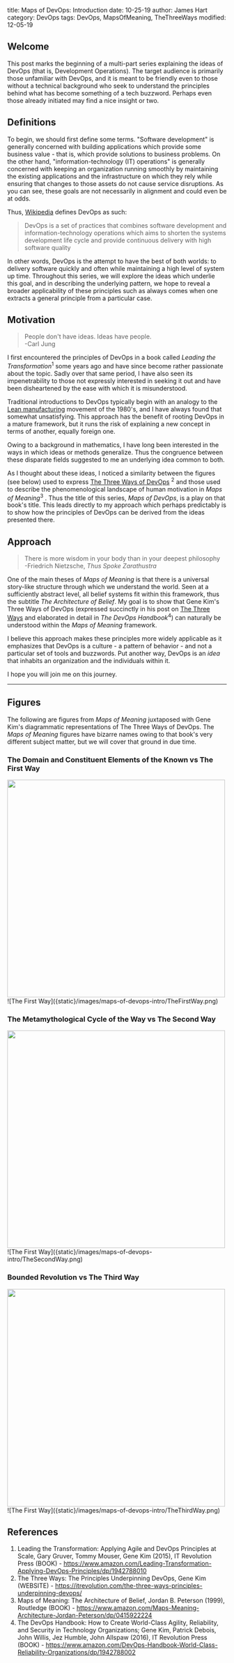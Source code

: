 title: Maps of DevOps: Introduction
date: 10-25-19
author: James Hart
category: DevOps
tags: DevOps, MapsOfMeaning, TheThreeWays
modified: 12-05-19

## Welcome

This post marks the beginning of a multi-part series
explaining the ideas of DevOps (that is, Development Operations).
The target audience is primarily those
unfamiliar with DevOps, and it is meant to
be friendly even to those without a technical background who seek to
understand the principles behind what has become something of a tech
buzzword. Perhaps even those already initiated may find a nice
insight or two.

## Definitions

To begin, we should first define some terms.
"Software development" is generally concerned with building applications which provide some business value - that is, which provide solutions to business problems.
On the other hand, "information-technology (IT) operations" is generally concerned with keeping an organization running smoothly by maintaining the existing applications and the infrastructure on which they rely while ensuring that changes to those assets do not cause service disruptions.
As you can see, these goals are not necessarily in alignment and could even be at odds.

Thus, [Wikipedia](https://en.wikipedia.org/wiki/DevOps) defines DevOps as such:

>DevOps is a set of practices that combines software development and information-technology operations which aims to shorten the systems development life cycle and provide continuous delivery with high software quality

In other words, DevOps is the attempt to have the best of both worlds: to delivery software quickly and often while maintaining a high level of system up time.
Throughout this series, we will explore the ideas which underlie this goal, and in describing the underlying pattern, we hope to reveal a broader applicability of these principles such as always comes when one extracts a general principle from a particular case.

## Motivation

>People don't have ideas. Ideas have people.  
-Carl Jung

I first encountered the principles of DevOps in a book called
_Leading the Transformation_<sup>1</sup> some years ago and have since
become rather passionate about the topic.
Sadly over that same period, I have also
seen its impenetrability to those
not expressly interested in seeking it out and have been
disheartened by the ease with which it is misunderstood.

Traditional introductions to DevOps typically begin with an
analogy to the [Lean manufacturing][Lean] movement of the 1980's, and
I have always found that somewhat
unsatisfying. This approach has the benefit of rooting
DevOps in a mature framework, but it runs the risk of
explaining a new concept in terms of another, equally foreign one.

Owing to a background in mathematics, I have long been interested in
the ways in which ideas or methods generalize. Thus
the congruence between these disparate fields suggested to me
an underlying idea common to both.

As I thought about these ideas, I noticed a similarity between
the figures (see below) used to express [The Three Ways of DevOps][ThreeWays]
<sup>2</sup> and those used to
describe the phenomenological landscape of human motivation in
_Maps of Meaning_<sup>3</sup> . Thus the title of this series, _Maps of DevOps_,
is a play on that book's title. This leads directly to my approach which
perhaps predictably is to show how the principles of DevOps can be
derived from the ideas presented there.

## Approach

>There is more wisdom in your body than in your deepest philosophy  
-Friedrich Nietzsche, _Thus Spoke Zarathustra_

One of the main theses of _Maps of Meaning_ is that there is a
universal story-like structure through which we understand the world.
Seen at a sufficiently abstract level, all belief systems fit within
this framework, thus the subtitle _The Architecture of Belief_.
My goal is to show that Gene Kim's Three Ways of DevOps (expressed succinctly
in his post on [The Three Ways][ThreeWays] and elaborated in detail in
_The DevOps Handbook_<sup>4</sup>) can naturally be understood within
the _Maps of Meaning_ framework.

I believe this approach makes these principles more
widely applicable as it emphasizes that DevOps is a culture -
a pattern of behavior - and not a particular set of tools and
buzzwords. Put another way, DevOps is an _idea_ that inhabits an
organization and the individuals within it.

I hope you will join me on this journey.

---

## Figures

The following are figures from _Maps of Meaning_ juxtaposed with Gene
Kim's diagrammatic representations of The Three Ways of DevOps.
The _Maps of Meaning_ figures have bizarre names owing to that book's
very different subject matter, but we will cover
that ground in due time.

### The Domain and Constituent Elements of the Known vs The First Way

<img src="{static}/images/maps-of-devops-intro/TheKnown.jpg" width="500">
![The First Way]({static}/images/maps-of-devops-intro/TheFirstWay.png)

### The Metamythological Cycle of the Way vs The Second Way

<img src="{static}/images/maps-of-devops-intro/TheCycle.jpg" width="500">
![The First Way]({static}/images/maps-of-devops-intro/TheSecondWay.png)

### Bounded Revolution vs The Third Way

<img src="{static}/images/maps-of-devops-intro/BoundedRevolution.jpg" width="500">
![The First Way]({static}/images/maps-of-devops-intro/TheThirdWay.png)

## References

[ThreeWays]: https://itrevolution.com/the-three-ways-principles-underpinning-devops/
[Lean]: https://www.leanproduction.com/

1. Leading the Transformation: Applying Agile and DevOps Principles at Scale, Gary Gruver, Tommy Mouser, Gene Kim (2015), IT Revolution Press (BOOK) - <https://www.amazon.com/Leading-Transformation-Applying-DevOps-Principles/dp/1942788010>
2. The Three Ways: The Principles Underpinning DevOps, Gene Kim (WEBSITE) - <https://itrevolution.com/the-three-ways-principles-underpinning-devops/>
3. Maps of Meaning: The Architecture of Belief, Jordan B. Peterson (1999), Routledge (BOOK) - <https://www.amazon.com/Maps-Meaning-Architecture-Jordan-Peterson/dp/0415922224>
4. The DevOps Handbook: How to Create World-Class Agility, Reliability, and Security in Technology Organizations; Gene Kim, Patrick Debois, John Willis, Jez Humble, John Allspaw (2016), IT Revolution Press (BOOK) - <https://www.amazon.com/DevOps-Handbook-World-Class-Reliability-Organizations/dp/1942788002>
